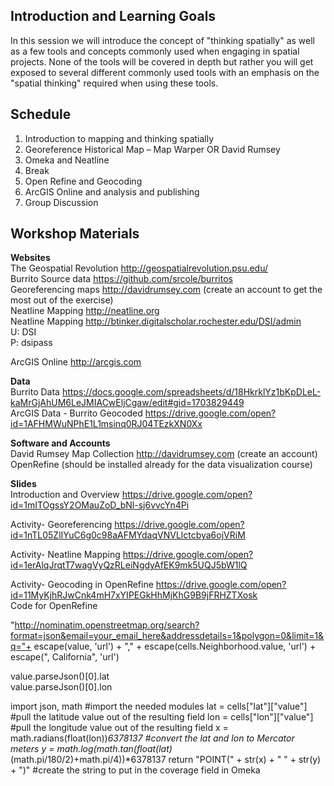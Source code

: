 ## Introduction and Learning Goals

In this session we will introduce the concept of "thinking spatially" as well as a few tools and concepts commonly used when engaging in spatial projects.  None of the tools will be covered in depth but rather you will get exposed to several different commonly used tools with an emphasis on the "spatial thinking" required when using these tools.

## Schedule
1. Introduction to mapping and thinking spatially
2. Georeference Historical Map – Map Warper OR David Rumsey
3. Omeka and Neatline
4. Break 
5. Open Refine and Geocoding
7. ArcGIS Online and analysis and publishing
8. Group Discussion

## Workshop Materials
**Websites**  
The Geospatial Revolution http://geospatialrevolution.psu.edu/  
Burrito Source data https://github.com/srcole/burritos  
Georeferencing maps http://davidrumsey.com (create an account to get the most out of the exercise)  
Neatline Mapping http://neatline.org  
Neatline Mapping http://btinker.digitalscholar.rochester.edu/DSI/admin   
U: DSI  
P: dsipass  

ArcGIS Online http://arcgis.com  

**Data**  
Burrito Data https://docs.google.com/spreadsheets/d/18HkrklYz1bKpDLeL-kaMrGjAhUM6LeJMIACwEljCgaw/edit#gid=1703829449  
ArcGIS Data - Burrito Geocoded  https://drive.google.com/open?id=1AFHMWuNPhE1L1msinq0RJ04TEzkXN0Xx

**Software and Accounts**  
David Rumsey Map Collection http://davidrumsey.com (create an account)  
OpenRefine (should be installed already for the data visualization course)

**Slides**  
Introduction and Overview https://drive.google.com/open?id=1mITOgssY2OMauZoD_bNl-sj6vvcYn4Pi  
  
Activity- Georeferencing https://drive.google.com/open?id=1nTL05ZlIYuC6g0c98aAFMYdaqVNVLlctcbya6ojVRiM  
  
Activity- Neatline Mapping https://drive.google.com/open?id=1erAlqJrqtT7wagVyQzRLeiNgdyAfEK9mk5UQJ5bW1lQ  
  
Activity- Geocoding in OpenRefine https://drive.google.com/open?id=11MyKjhRJwCnk4mH7xYIPEGkHhMjKhG9B9jFRHZTXosk    
Code for OpenRefine  

"http://nominatim.openstreetmap.org/search?format=json&email=your_email_here&addressdetails=1&polygon=0&limit=1&q="+ escape(value, 'url') + "," + escape(cells.Neighborhood.value, 'url') + escape(", California", 'url')  

value.parseJson()[0].lat  
value.parseJson()[0].lon  

import json, math #import the needed modules
lat = cells["lat"]["value"] #pull the latitude value out of the resulting field
lon = cells["lon"]["value"] #pull the longitude value out of the resulting field
x = math.radians(float(lon))*6378137 #convert the lat and lon to Mercator meters
y = math.log(math.tan(float(lat)*(math.pi/180/2)+math.pi/4))*6378137 
return "POINT(" + str(x) + " " + str(y) + ")" #create the string to put in the coverage field in Omeka




